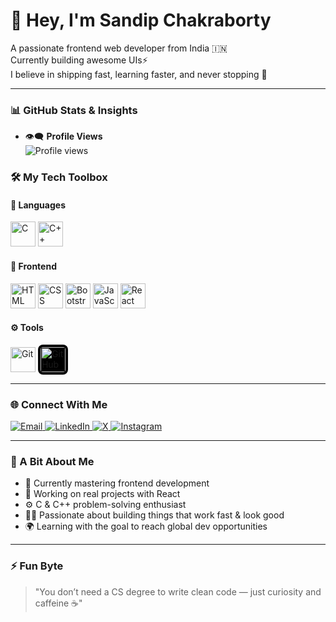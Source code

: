 # 👋 Hey, I'm Sandip Chakraborty

A passionate frontend web developer from India 🇮🇳  
Currently building awesome UIs⚡  
I believe in shipping fast, learning faster, and never stopping 🚀

---

### 📊 GitHub Stats & Insights

- 👁️‍🗨️ **Profile Views**  
  ![Profile views](https://komarev.com/ghpvc/?username=sandipchakraborty1&label=Visitors&color=0e75b6&style=flat)



### 🛠️ My Tech Toolbox

#### 🧮 Languages
<p>
  <img src="https://cdn.jsdelivr.net/gh/devicons/devicon/icons/c/c-original.svg" alt="C" width="40" height="40"/>
  <img src="https://cdn.jsdelivr.net/gh/devicons/devicon/icons/cplusplus/cplusplus-original.svg" alt="C++" width="40" height="40"/>
</p>

#### 🎨 Frontend
<p>
  <img src="https://cdn.jsdelivr.net/gh/devicons/devicon/icons/html5/html5-original.svg" alt="HTML" width="40" height="40"/>
  <img src="https://cdn.jsdelivr.net/gh/devicons/devicon/icons/css3/css3-original.svg" alt="CSS" width="40" height="40"/>
  <img src="https://cdn.jsdelivr.net/gh/devicons/devicon/icons/bootstrap/bootstrap-original.svg" alt="Bootstrap" width="40" height="40"/>
  <img src="https://cdn.jsdelivr.net/gh/devicons/devicon/icons/javascript/javascript-original.svg" alt="JavaScript" width="40" height="40"/>
  <img src="https://cdn.jsdelivr.net/gh/devicons/devicon/icons/react/react-original.svg" alt="React" width="40" height="40"/>
</p>

#### ⚙️ Tools
<p>
  <img src="https://cdn.jsdelivr.net/gh/devicons/devicon/icons/git/git-original.svg" alt="Git" width="40" height="40"/>
  <img src="https://github.githubassets.com/images/modules/logos_page/GitHub-Mark.png" alt="GitHub" width="40" height="40" style="background:#000000; border-radius:8px; padding:4px"/>
</p>

---

### 🌐 Connect With Me

<p>
  <a href="mailto:sanchakraborty.sc@gmail.com" target="_blank">
    <img src="https://img.shields.io/badge/Email-D14836?style=for-the-badge&logo=gmail&logoColor=white" alt="Email"/>
  </a>
  <a href="https://www.linkedin.com/in/sandip-chakraborty-b84079337/" target="_blank">
    <img src="https://img.shields.io/badge/LinkedIn-0A66C2?style=for-the-badge&logo=linkedin&logoColor=white" alt="LinkedIn"/>
  </a>
    <a href="https://x.com/sandip186_" target="_blank">
    <img src="https://img.shields.io/badge/X-000000?style=for-the-badge&logo=x&logoColor=white" alt="X"/>
  </a>
  <a href="https://www.instagram.com/_sandip.chakraborty/" target="_blank">
    <img src="https://img.shields.io/badge/Instagram-E4405F?style=for-the-badge&logo=instagram&logoColor=white" alt="Instagram"/>
  </a>

</p>

---

### 💬 A Bit About Me

- 🧠 Currently mastering frontend development
- 🔧 Working on real projects with React
- ⚙️ C & C++ problem-solving enthusiast
- 👨‍💻 Passionate about building things that work fast & look good
- 🌍 Learning with the goal to reach global dev opportunities

---

### ⚡ Fun Byte

> "You don’t need a CS degree to write clean code — just curiosity and caffeine ☕"

